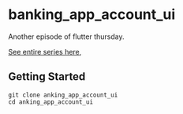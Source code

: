 # banking_app_account_ui

Another episode of flutter thursday.

[See entire series here](https://medium.com/@afegbua/flutter-thursday-series-9564d04e63a7), 
## Getting Started

```
git clone anking_app_account_ui
cd anking_app_account_ui


```

